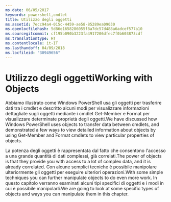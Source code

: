 ```yaml
---
ms.date: 06/05/2017
keywords: powershell,cmdlet
title: Utilizzo degli oggetti
ms.assetid: 7ecc94a4-015c-4459-ae58-85289ea09030
ms.openlocfilehash: 5d86e1658286055f8a7dc57d488a6adcef577a10
ms.sourcegitcommit: cf195b090b3223fa4917206dfec7f0b603873cdf
ms.translationtype: HT
ms.contentlocale: it-IT
ms.lasthandoff: 04/09/2018
ms.locfileid: "30949656"
---
```

# <a name="working-with-objects"></a><span data-ttu-id="2248e-103">Utilizzo degli oggetti</span><span class="sxs-lookup"><span data-stu-id="2248e-103">Working with Objects</span></span>

<span data-ttu-id="2248e-104">Abbiamo illustrato come Windows PowerShell usa gli oggetti per trasferire dati tra i cmdlet e descritto alcuni modi per visualizzare informazioni dettagliate sugli oggetti mediante i cmdlet Get-Member e Format per visualizzare determinate proprietà degli oggetti.</span><span class="sxs-lookup"><span data-stu-id="2248e-104">We have discussed how Windows PowerShell uses objects to transfer data between cmdlets, and demonstrated a few ways to view detailed information about objects by using Get-Member and Format cmdlets to view particular properties of objects.</span></span>

<span data-ttu-id="2248e-105">La potenza degli oggetti è rappresentata dal fatto che consentono l'accesso a una grande quantità di dati complessi, già correlati.</span><span class="sxs-lookup"><span data-stu-id="2248e-105">The power of objects is that they provide you with access to a lot of complex data, and it is already correlated.</span></span> <span data-ttu-id="2248e-106">Con alcune semplici tecniche è possibile manipolare ulteriormente gli oggetti per eseguire ulteriori operazioni.</span><span class="sxs-lookup"><span data-stu-id="2248e-106">With some simple techniques you can further manipulate objects to do even more work.</span></span> <span data-ttu-id="2248e-107">In questo capitolo verranno esaminati alcuni tipi specifici di oggetti e i modi in cui è possibile manipolarli.</span><span class="sxs-lookup"><span data-stu-id="2248e-107">We are going to look at some specific types of objects and ways you can manipulate them in this chapter.</span></span>